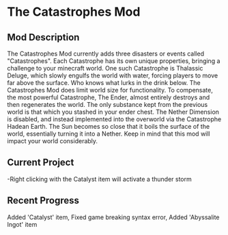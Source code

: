 # The Catastrophes Mod

Mod Description
---------------
The Catastrophes Mod currently adds three disasters or events called "Catastrophes". Each Catastrophe has its own unique properties, bringing a challenge to your minecraft world. One such Catastrophe is Thalassic Deluge, which slowly engulfs the world with water, forcing players to move far above the surface. Who knows what lurks in the drink below. The Catastrophes Mod does limit world size for functionality. To compensate, the most powerful Catastrophe, The Ender, almost entirely destroys and then regenerates the world. The only substance kept from the previous world is that which you stashed in your ender chest. The Nether Dimension is disabled, and instead implemented into the overworld via the Catastrophe Hadean Earth. The Sun becomes so close that it boils the surface of the world, essentially turning it into a Nether. Keep in mind that this mod will impact your world considerably.

Current Project
----------------
-Right clicking with the Catalyst item will activate a thunder storm

Recent Progress
------------------------------------
Added 'Catalyst' item, Fixed game breaking syntax error, Added 'Abyssalite Ingot' item


